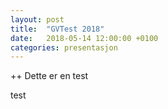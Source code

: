 ```yaml
---
layout: post
title:  "GVTest 2018"
date:   2018-05-14 12:00:00 +0100
categories: presentasjon 
---
```


++ Dette er en test

test

